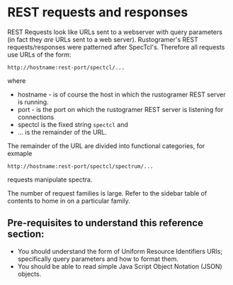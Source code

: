 # REST requests and responses


REST Requests look like URLs sent to a webserver with query parameters (in fact they *are* URLs sent to a web server).   Rustogramer's REST requests/responses were patterned after SpecTcl's.  Therefore all requests use URLs of the form:

```url
http://hostname:rest-port/spectcl/...
```
where
* hostname - is of course the host in which the rustogramer REST server is running.
* port - is the port on which the rustogramer REST server is listening for connections
* spectcl is the fixed string ```spectcl``` and
* ... is the remainder of the URL.

The remainder of the URL are divided into functional categories, for exmaple 

```
http://hostname:rest-port/spectcl/spectrum/...
```

requests manipulate spectra.


The number of request families is large.   Refer to the sidebar table of contents to home in on a particular family.

## Pre-requisites to understand this reference section:

*  You should understand the form of Uniform Resource Identifiers URIs; specifically query parameters and how to format them.
*  You should be able to read simple Java Script Object Notation (JSON) objects.